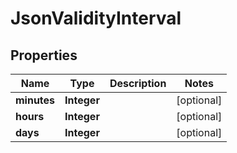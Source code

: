 
# JsonValidityInterval

## Properties
Name | Type | Description | Notes
------------ | ------------- | ------------- | -------------
**minutes** | **Integer** |  |  [optional]
**hours** | **Integer** |  |  [optional]
**days** | **Integer** |  |  [optional]



